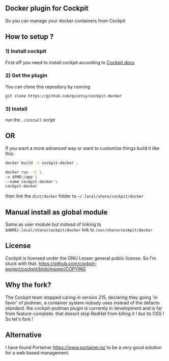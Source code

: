 ## Docker plugin for Cockpit
So you can manage your docker containers from Cockpit

## How to setup ?

### 1) Install cockpit
First off you need to install cockpit according to [Cockpit docs](https://cockpit-project.org/running.html)

### 2) Get the plugin
You can clone this repository by running 

`git clone https://github.com/quietsy/cockpit-docker` 

### 3) Install
run the `./install` script

## OR

If you want a more advanced way or want to customize things build it like this: 

```bash 
docker build -t cockpit-docker .

docker run -it \
-v $PWD:/app \
--name cockpit-docker \
cockpit-docker
```

then link the `dist/docker` folder to `~/.local/share/cockpit/docker`

## Manual install as global module
Same as user module but instead of linking to `$HOME/.local/share/cockpit/docker` link to `/usr/share/cockpit/docker` 

## License 
Cockpit is licensed under the GNU Lesser general public license. 
So I'm stuck with that. https://github.com/cockpit-project/cockpit/blob/master/COPYING

## Why the fork?

The Cockpit team stopped caring in version 215, declaring they going 'in favor' of podman, a container system nobody uses instead of the defacto standard. 
the cockpit-podman plugin is currently in development and is far from feature-complete.
that doesnt stop RedHat from killing it ! but its OSS ! So let's fork !


## Alternative
I have found Portainer https://www.portainer.io/ to be a very good solution for a web based management.

